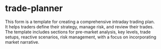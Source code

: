 # trade-planner
This form is a template for creating a comprehensive intraday trading plan. It helps traders define their strategy, manage risk, and review their trades. The template includes sections for pre-market analysis, key levels, trade setups, reactive scenarios, risk management, with a focus on incorporating market narrative. 
